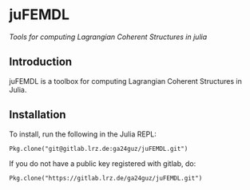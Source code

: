 # juFEMDL
*Tools for computing Lagrangian Coherent Structures in julia*

## Introduction

juFEMDL is a toolbox for computing Lagrangian Coherent Structures in Julia.

## Installation

To install, run the following in the Julia REPL:

    Pkg.clone("git@gitlab.lrz.de:ga24guz/juFEMDL.git")

If you do not have a public key registered with gitlab, do:

    Pkg.clone("https://gitlab.lrz.de/ga24guz/juFEMDL.git")
